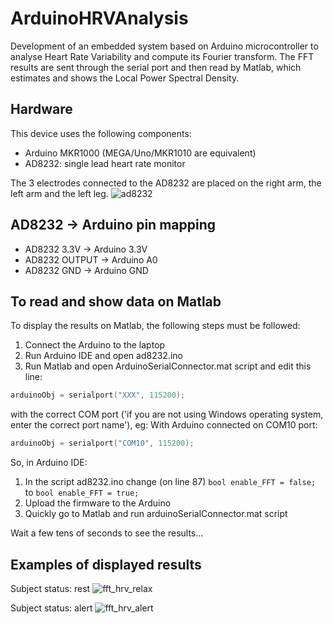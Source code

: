# ArduinoHRVAnalysis
Development of an embedded system based on Arduino microcontroller to analyse Heart Rate Variability and compute its Fourier transform. The FFT results are sent through the serial port and then read by Matlab, which estimates and shows the Local Power Spectral Density.

## Hardware 
This device uses the following components:
- Arduino MKR1000 (MEGA/Uno/MKR1010 are equivalent)
- AD8232: single lead heart rate monitor

The 3 electrodes connected to the AD8232 are placed on the right arm, the left arm and the left leg.
![ad8232](https://user-images.githubusercontent.com/63754081/223095052-1d2bc996-6273-4a90-8e77-8634393d53e7.jpg)

## AD8232 -> Arduino pin mapping
- AD8232 3.3V -> Arduino 3.3V
- AD8232 OUTPUT -> Arduino A0
- AD8232 GND -> Arduino GND

## To read and show data on Matlab
To display the results on Matlab, the following steps must be followed:
1. Connect the Arduino to the laptop
2. Run Arduino IDE and open ad8232.ino
3. Run Matlab and open ArduinoSerialConnector.mat script and edit this line:
```C 
arduinoObj = serialport("XXX", 115200); 
```
with the correct COM port ('if you are not using Windows operating system, enter the correct port name'), eg:
With Arduino connected on COM10 port:
```C 
arduinoObj = serialport("COM10", 115200); 
```

So, in Arduino IDE:
1. In the script ad8232.ino change (on line 87) ``` bool enable_FFT = false; ``` to ``` bool enable_FFT = true; ```
2. Upload the firmware to the Arduino
3. Quickly go to Matlab and run arduinoSerialConnector.mat script

Wait a few tens of seconds to see the results...

## Examples of displayed results

Subject status: rest
![fft_hrv_relax](https://user-images.githubusercontent.com/63754081/223096113-7e334973-ace8-43c8-be1e-789d6869a6e9.png)

Subject status: alert
![fft_hrv_alert](https://user-images.githubusercontent.com/63754081/223096142-a70c44ef-7357-40d7-aa0c-178d64a7a0ff.png)
